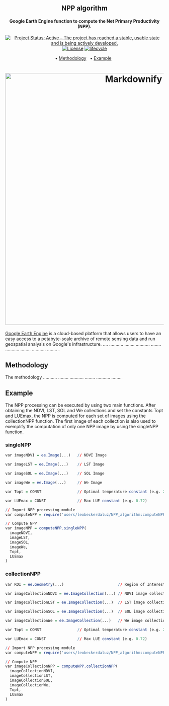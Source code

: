 <h2 align="center">
  NPP algorithm
</h2>

<h4 align="center">Google Earth Engine function to compute the Net Primary Productivity (NPP).</h4>

<p align="center">
<a href="https://www.repostatus.org/#active"><img src="https://www.repostatus.org/badges/latest/active.svg" alt="Project Status: Active – The project has reached a stable, usable
state and is being actively
developed."></a>
<a href="https://opensource.org/licenses/MIT"><img src="https://img.shields.io/badge/license-MIT-green" alt="License"></a>
<a href="https://www.tidyverse.org/lifecycle/#maturing"><img src="https://img.shields.io/badge/lifecycle-maturing-blue.svg" alt="lifecycle"></a>
<br>
</p>


<p align="center">  
  • <a href="#methodology">Methodology</a> &nbsp;
  • <a href="#example">Example</a> &nbsp;
</p>


<h1 align="center">
  <a><img src="https://user-images.githubusercontent.com/27021459/175539565-c676ede6-7036-4ee3-8bef-142cf1c0ad9b.png" alt="Markdownify" width="800"></a>
</h1>


[Google Earth Engine](https://earthengine.google.com/) is a cloud-based platform that allows users to have an easy access to a petabyte-scale archive of remote sensing data and run geospatial analysis on Google's infrastructure. .... ........... ........ ........... ........ ........... ........ ........... ........ .



## Methodology
The methodology ........... ........ ........... ........ ........... ........ 



## Example

The NPP processing can be executed by using two main functions. After obtaining the NDVI, LST, SOL and We collections and set the constants Topt and LUEmax, the NPP is computed for each set of images using the collectionNPP function. The first image of each collection is also used to exemplify the computation of only one NPP image by using the singleNPP function.

### singleNPP

``` r
var imageNDVI = ee.Image(...)   // NDVI Image

var imageLST = ee.Image(...)    // LST Image

var imageSOL = ee.Image(...)    // SOL Image

var imageWe = ee.Image(...)     // We Image

var Topt = CONST                // Optimal temperature constant (e.g. 21.66)

var LUEmax = CONST              // Max LUE constant (e.g. 0.72)

// Import NPP processing module
var computeNPP = require('users/leobeckerdaluz/NPP_algorithm:computeNPP')

// Compute NPP
var imageNPP = computeNPP.singleNPP(
  imageNDVI, 
  imageLST, 
  imageSOL, 
  imageWe, 
  Topt, 
  LUEmax
)
```


### collectionNPP

``` r
var ROI = ee.Geometry(...)                        // Region of Interest

var imageCollectionNDVI = ee.ImageCollection(...) // NDVI image collection

var imageCollectionLST = ee.ImageCollection(...)  // LST image collection

var imageCollectionSOL = ee.ImageCollection(...)  // SOL image collection

var imageCollectionWe = ee.ImageCollection(...)   // We image collection

var Topt = CONST                // Optimal temperature constant (e.g. 21.66)

var LUEmax = CONST              // Max LUE constant (e.g. 0.72)

// Import NPP processing module
var computeNPP = require('users/leobeckerdaluz/NPP_algorithm:computeNPP')

// Compute NPP
var imageCollectionNPP = computeNPP.collectionNPP(
  imageCollectionNDVI, 
  imageCollectionLST, 
  imageCollectionSOL, 
  imageCollectionWe, 
  Topt, 
  LUEmax
)
```